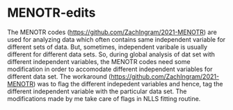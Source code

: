 # MENOTR-edits
The MENOTR codes (https://github.com/ZachIngram/2021-MENOTR) are used for analyzing data which often contains same independent variable for different sets of data. But, sometimes, independent varibale is usually different for different data sets. So, during global analysis of dat set with different independent variables, the MENOTR codes need some modification in order to accomodate different independent variables for different data set.
The workaround (https://github.com/ZachIngram/2021-MENOTR) was to flag the different indepedent variables and hence, tag the different independent variable with the particular data set.
The modifications made by me take care of flags in NLLS fitting routine.
